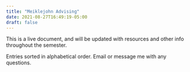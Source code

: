 ```yaml
---
title: "Meiklejohn Advising"
date: 2021-08-27T16:49:19-05:00
draft: false
---
```

This is a live document, and will be updated with resources and other info throughout the semester.

Entries sorted in alphabetical order. Email or message me with any questions.
